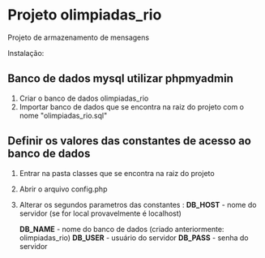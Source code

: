 # Projeto olimpiadas_rio
Projeto de armazenamento de mensagens

Instalação:

## Banco de dados mysql utilizar phpmyadmin
1. Criar o banco de dados olimpiadas_rio
2. Importar banco de dados que se encontra na raiz do projeto com o nome "olimpiadas_rio.sql"

## Definir os valores das constantes de acesso ao banco de dados
1. Entrar na pasta classes que se encontra na raiz do projeto
2. Abrir o arquivo config.php
3. Alterar os segundos parametros das constantes :
	**DB_HOST** - nome do servidor (se for local provavelmente é localhost)

	**DB_NAME** - nome do banco de dados (criado anteriormente: olimpiadas_rio)
	**DB_USER** - usuário do servidor
	**DB_PASS** - senha do servidor
